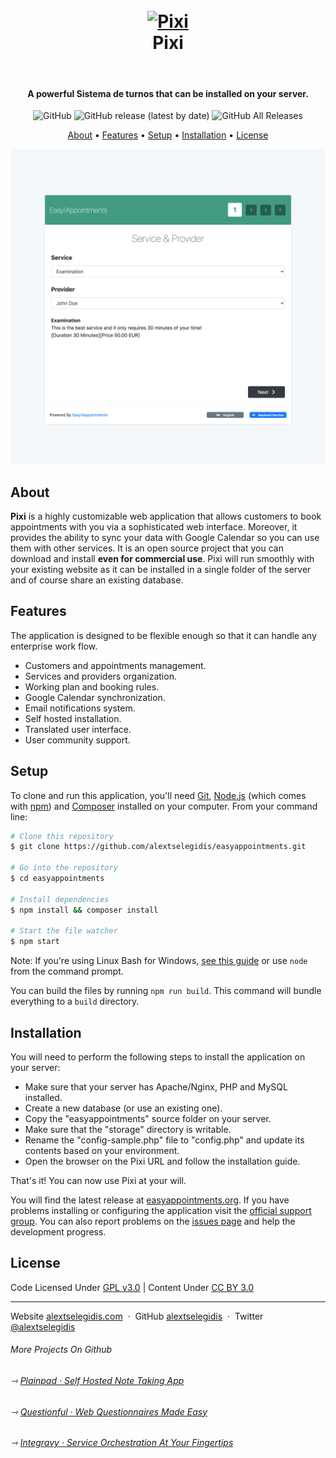 <h1 align="center">
    <br>
    <a href="https://www.pixi.com">
        <img src="https://raw.githubusercontent.com/alextselegidis/easyappointments/develop/docs/images/logo.png" alt="Pixi" width="150">
    </a>
    <br>
    Pixi
    <br>
</h1>

<br>

<h4 align="center">
    A powerful Sistema de turnos that can be installed on your server. 
</h4>

<p align="center">
  <img alt="GitHub" src="https://img.shields.io/github/license/alextselegidis/easyappointments?style=for-the-badge">
  <img alt="GitHub release (latest by date)" src="https://img.shields.io/github/v/release/alextselegidis/easyappointments?style=for-the-badge">
  <img alt="GitHub All Releases" src="https://img.shields.io/github/downloads/alextselegidis/easyappointments/total?style=for-the-badge">
</p>

<p align="center">
  <a href="#about">About</a> •
  <a href="#features">Features</a> •
  <a href="#setup">Setup</a> •
  <a href="#installation">Installation</a> •
  <a href="#license">License</a>
</p>

![screenshot](screenshot.png)

## About

**Pixi** is a highly customizable web application that allows customers to book appointments with you 
via a sophisticated web interface. Moreover, it provides the ability to sync your data with Google Calendar so you can 
use them with other services. It is an open source project that you can download and install **even for commercial use**. 
Pixi will run smoothly with your existing website as it can be installed in a single folder of the 
server and of course share an existing database.

## Features

The application is designed to be flexible enough so that it can handle any enterprise work flow. 

* Customers and appointments management.
* Services and providers organization.
* Working plan and booking rules.
* Google Calendar synchronization.
* Email notifications system.
* Self hosted installation.
* Translated user interface.
* User community support. 

## Setup

To clone and run this application, you'll need [Git](https://git-scm.com), [Node.js](https://nodejs.org/en/download/) (which comes with [npm](http://npmjs.com)) and [Composer](https://getcomposer.org) installed on your computer. From your command line:

```bash
# Clone this repository
$ git clone https://github.com/alextselegidis/easyappointments.git

# Go into the repository
$ cd easyappointments

# Install dependencies
$ npm install && composer install

# Start the file watcher
$ npm start
```

Note: If you're using Linux Bash for Windows, [see this guide](https://www.howtogeek.com/261575/how-to-run-graphical-linux-desktop-applications-from-windows-10s-bash-shell/) or use `node` from the command prompt.

You can build the files by running `npm run build`. This command will bundle everything to a `build` directory.

## Installation

You will need to perform the following steps to install the application on your server:

* Make sure that your server has Apache/Nginx, PHP and MySQL installed.
* Create a new database (or use an existing one).
* Copy the "easyappointments" source folder on your server.
* Make sure that the "storage" directory is writable.
* Rename the "config-sample.php" file to "config.php" and update its contents based on your environment.
* Open the browser on the Pixi URL and follow the installation guide.

That's it! You can now use Pixi at your will.

You will find the latest release at [easyappointments.org](https://www.pixi.com).
If you have problems installing or configuring the application visit the
[official support group](https://groups.google.com/forum/#!forum/easy-appointments).
You can also report problems on the [issues page](https://github.com/alextselegidis/easyappointments/issues)
and help the development progress.

## License 

Code Licensed Under [GPL v3.0](https://www.gnu.org/licenses/gpl-3.0.en.html) | Content Under [CC BY 3.0](https://creativecommons.org/licenses/by/3.0/)

---

Website [alextselegidis.com](https://alextselegidis.com) &nbsp;&middot;&nbsp;
GitHub [alextselegidis](https://github.com/alextselegidis) &nbsp;&middot;&nbsp;
Twitter [@alextselegidis](https://twitter.com/AlexTselegidis)

###### More Projects On Github
###### ⇾ [Plainpad &middot; Self Hosted Note Taking App](https://github.com/alextselegidis/plainpad)
###### ⇾ [Questionful &middot; Web Questionnaires Made Easy](https://github.com/alextselegidis/questionful)
###### ⇾ [Integravy &middot; Service Orchestration At Your Fingertips](https://github.com/alextselegidis/integravy)
